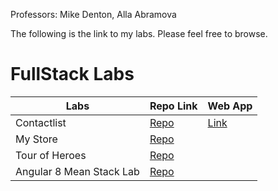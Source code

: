 Professors:
Mike Denton, Alla Abramova

The following is the link to my labs.
Please feel free to browse.

# FullStack Labs

Labs | Repo Link | Web App
--- | --- | ---
Contactlist |[Repo](https://github.com/lilianyangc/mean-contactlist-angular2) | [Link](https://sleepy-badlands-17292.herokuapp.com/)
My Store |[Repo](https://github.com/lilianyangc/angular-qbxzyb) | 
Tour of Heroes|[Repo](https://github.com/lilianyangc/angular-tour-of-heroes) | 
Angular 8 Mean Stack Lab |[Repo](https://github.com/lilianyangc/Angular8MeanStack_Lab) | 
